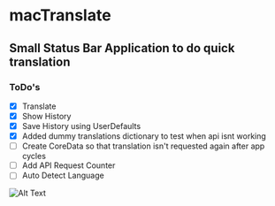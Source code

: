 # macTranslate
## Small Status Bar Application to do quick translation

### ToDo's
- [x] Translate
- [x] Show History
- [x] Save History using UserDefaults
- [x] Added dummy translations dictionary to test when api isnt working
- [ ] Create CoreData so that translation isn't requested again after app cycles
- [ ] Add API Request Counter
- [ ] Auto Detect Language

![Alt Text](translateScreen.gif)
